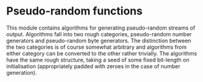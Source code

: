 # Pseudo-random functions

This module contains algorithms for generating pseudo-random streams of output.
Algorithms fall into two rough categories, pseudo-random number generators and pseudo-random byte generators.
The distinction between the two categories is of course somewhat arbitrary and algorithms from either category can be converted to the other rather trivially.
The algorithms have the same rough structure, taking a seed of some fixed bit-length on initialisation (appropriately padded with zeroes in the case of number generation).
